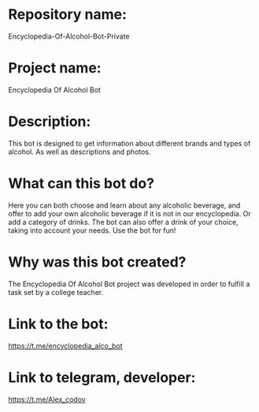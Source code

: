# Repository name:
Encyclopedia-Of-Alcohol-Bot-Private
# Project name:
Encyclopedia Of Alcohol Bot
# Description:
This bot is designed to get information about different brands and types of alcohol. As well as descriptions and photos.
# What can this bot do?
Here you can both choose and learn about any alcoholic beverage, and offer to add your own alcoholic beverage if it is not in our encyclopedia. Or add a category of drinks. The bot can also offer a drink of your choice, taking into account your needs. Use the bot for fun!
# Why was this bot created?
The Encyclopedia Of Alcohol Bot project was developed in order to fulfill a task set by a college teacher.
# Link to the bot:
https://t.me/encyclopedia_alco_bot
# Link to telegram, developer:
https://t.me/Alex_codov
